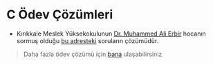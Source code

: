 # C Ödev Çözümleri

- Kırıkkale Meslek Yüksekokulunun [Dr. Muhammed Ali Erbir](https://kariyer.kku.edu.tr/akademik/default.aspx?sicil=A-2917) hocanın sormuş olduğu [bu adresteki](https://www.youtube.com/watch?v=Z8rrIPvwTNk&feature=youtu.be) soruların çözümüdür.



> Daha fazla ödev çözümü için [bana](www.github.com/muhammedfurkan) ulaşabilirsiniz